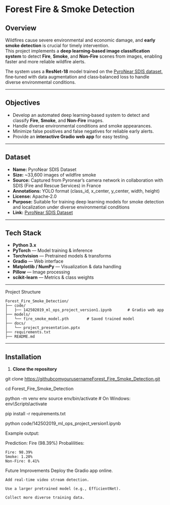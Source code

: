 # Forest Fire & Smoke Detection

##  Overview
Wildfires cause severe environmental and economic damage, and **early smoke detection** is crucial for timely intervention.  
This project implements a **deep learning‑based image classification system** to detect **Fire**, **Smoke**, and **Non‑Fire** scenes from images, enabling faster and more reliable wildfire alerts.

The system uses a **ResNet‑18** model trained on the [PyroNear SDIS dataset](https://huggingface.co/datasets/pyronear/pyro-sdis), fine‑tuned with data augmentation and class‑balanced loss to handle diverse environmental conditions.

---

##  Objectives
- Develop an automated deep learning‑based system to detect and classify **Fire**, **Smoke**, and **Non‑Fire** images.
- Handle diverse environmental conditions and smoke appearances.
- Minimize false positives and false negatives for reliable early alerts.
- Provide an **interactive Gradio web app** for easy testing.

---

##  Dataset
- **Name:** PyroNear SDIS Dataset  
- **Size:** ~33,600 images of wildfire smoke  
- **Source:** Captured from Pyronear’s camera network in collaboration with SDIS (Fire and Rescue Services) in France  
- **Annotations:** YOLO format (class_id, x_center, y_center, width, height)  
- **License:** Apache‑2.0  
- **Purpose:** Suitable for training deep learning models for smoke detection and localization under diverse environmental conditions  
- **Link:** [PyroNear SDIS Dataset](https://huggingface.co/datasets/pyronear/pyro-sdis)

---

##  Tech Stack
- **Python 3.x**
- **PyTorch** — Model training & inference
- **Torchvision** — Pretrained models & transforms
- **Gradio** — Web interface
- **Matplotlib / NumPy** — Visualization & data handling
- **Pillow** — Image processing
- **scikit‑learn** — Metrics & class weights

---
 Project Structure
```
Forest_Fire_Smoke_Detection/
├── code/
│   ├── 142502019_ml_ops_project_version1.ipynb       # Gradio web app
├── models/
│   └── fire_smoke_model.pth        # Saved trained model
├── docs/
│   └── project_presentation.pptx
├── requirements.txt
├── README.md
```

---

##  Installation
1. **Clone the repository**

git clone https://githubcomyourusernameForest_Fire_Smoke_Detection.git

cd Forest_Fire_Smoke_Detection

python -m venv env
source env/bin/activate   # On Windows: env\Scripts\activate

pip install -r requirements.txt

python code/142502019_ml_ops_project_version1.ipynb


Example output:

Prediction: Fire (98.39%)
Probalilities:

    Fire: 98.39%
    Smoke: 1.20%
    Non‑Fire: 0.41%


Future Improvements
    Deploy the Gradio app online.

    Add real‑time video stream detection.

    Use a larger pretrained model (e.g., EfficientNet).
    
    Collect more diverse training data.